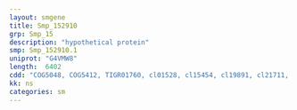 ```yaml
---
layout: smgene
title: Smp_152910
grp: Smp_15
description: "hypothetical protein"
smp: Smp_152910.1
uniprot: "G4VMW8"
length:  6402
cdd: "COG5048, COG5412, TIGR01760, cl01528, cl15454, cl19891, cl21711, pfam06078, pfam07201, pfam10098"
kk: ns
categories: sm
---
```

